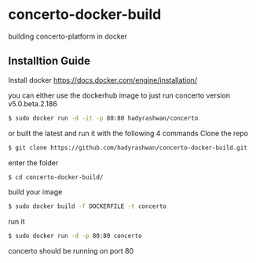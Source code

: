 # concerto-docker-build
building concerto-platform in docker

## Installtion Guide
Install docker https://docs.docker.com/engine/installation/

you can either use the dockerhub image to just run concerto version  v5.0.beta.2.186
```sh
$ sudo docker run -d -it -p 80:80 hadyrashwan/concerto
```
or built  the latest and run it with the following 4 commands 
Clone the repo
```sh
$ git clone https://github.com/hadyrashwan/concerto-docker-build.git
```
enter the folder 
```sh
$ cd concerto-docker-build/
```
build your image
```sh
$ sudo docker build -f DOCKERFILE -t concerto 
```

run it 
```sh
$ sudo docker run -d -p 80:80 concerto
```
concerto should be running on port 80
